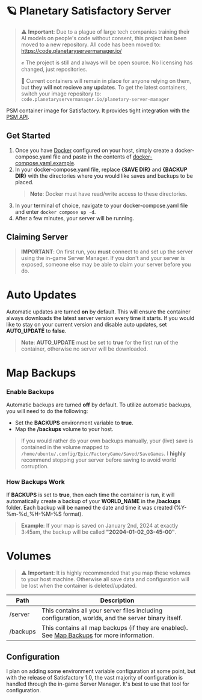 # 🪐 Planetary Satisfactory Server

> ⚠️ **Important**: Due to a plague of large tech companies training their AI models on people's code without consent, this project has been moved to a new repository. All code has been moved to:    
https://code.planetaryservermanager.io/
>
> ✊ The project is still and always will be open source. No licensing has changed, just repositories.  
>
> 🐳 Current containers will remain in place for anyone relying on them, but **they will not recieve any updates**. To get the latest containers, switch your image repository to:    
`code.planetaryservermanager.io/planetary-server-manager`

PSM container image for Satisfactory. It provides tight integration with the [PSM API](https://github.com/planetary-server-manager/api-server).

## Get Started
1. Once you have [Docker](https://docs.docker.com/engine/install/) configured on your host, simply create a docker-compose.yaml file and paste in the contents of [docker-compose.yaml.example](./docker-compose.yaml.example).
2. In your docker-compose.yaml file, replace **{SAVE DIR}** and **{BACKUP DIR}** with the directories where you would like saves and backups to be placed.
    > **Note**: Docker must have read/write access to these directories.
3. In your terminal of choice, navigate to your docker-compose.yaml file and enter `docker compose up -d`.
4. After a few minutes, your server will be running.

## Claiming Server
> **IMPORTANT**: On first run, you **must** connect to and set up the server using the in-game Server Manager. If you don't and your server is exposed, someone else may be able to claim your server before you do.

# Auto Updates
Automatic updates are turned **on** by default. This will ensure the container always downloads the latest server version every time it starts. If you would like to stay on your current version and disable auto updates, set **AUTO_UPDATE** to **false**.

> **Note**: **AUTO_UPDATE** must be set to **true** for the first run of the container, otherwise no server will be downloaded.

# Map Backups
### Enable Backups
Automatic backups are turned **off** by default. To utilize automatic backups, you will need to do the following:
* Set the **BACKUPS** environment variable to **true**.
* Map the **/backups** volume to your host.

> If you would rather do your own backups manually, your (live) save is contained in the volume mapped to `/home/ubuntu/.config/Epic/FactoryGame/Saved/SaveGames`. I **highly** recommend stopping your server before saving to avoid world corruption.

### How Backups Work
If **BACKUPS** is set to **true**, then each time the container is run, it will automatically create a backup of your **WORLD_NAME** in the **/backups** folder. Each backup will be named the date and time it was created (%Y-%m-%d_%H-%M-%S format). 

> **Example**: If your map is saved on January 2nd, 2024 at exactly 3:45am, the backup will be called **"20204-01-02_03-45-00"**.

# Volumes
> :warning: **Important**: It is highly recommended that you map these volumes to your host machine. Otherwise all save data and configuration will be lost when the container is deleted/updated.

| Path | Description |
| --- | --- |
| /server | This contains all your server files including configuration, worlds, and the server binary itself. |
| /backups | This contains all map backups (if they are enabled). See [Map Backups](#map-backups) for more information. |

## Configuration
I plan on adding some environment variable configuration at some point, but with the release of Satisfactory 1.0, the vast majority of configuration is handled through the in-game Server Manager. It's best to use that tool for configuration. 